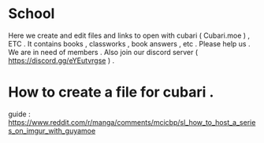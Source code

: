# School

Here we create and edit files and links to open with cubari ( Cubari.moe ) , ETC . It contains books , classworks , book answers , etc . 
Please help us . We are in need of members . Also join our discord server ( https://discord.gg/eYEutvrgse ) . 

# How to create a file for cubari .
guide : https://www.reddit.com/r/manga/comments/mcicbp/sl_how_to_host_a_series_on_imgur_with_guyamoe
